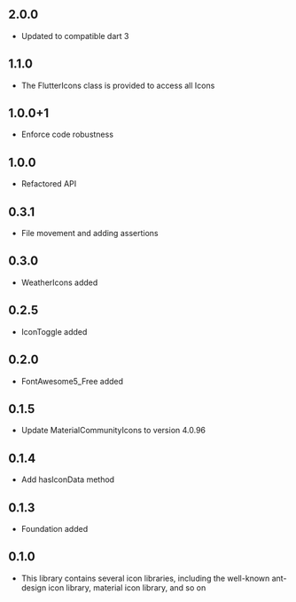 ## 2.0.0
* Updated to compatible dart 3

## 1.1.0
   * The FlutterIcons class is provided to access all Icons

## 1.0.0+1
   * Enforce code robustness

## 1.0.0
   * Refactored API

## 0.3.1
   * File movement and adding assertions

## 0.3.0
   * WeatherIcons added

## 0.2.5
   * IconToggle added

## 0.2.0
   * FontAwesome5_Free added

## 0.1.5
   * Update MaterialCommunityIcons to version 4.0.96

## 0.1.4
   * Add hasIconData method

## 0.1.3
   * Foundation added
   
## 0.1.0

   * This library contains several icon libraries, including the well-known ant-design icon library, material icon library, and so on
